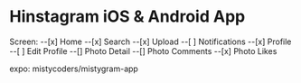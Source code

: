 # Hinstagram iOS & Android App

Screen:
--[x] Home
--[x] Search
--[x] Upload
--[ ] Notifications
--[x] Profile
--[ ] Edit Profile
--[] Photo Detail
--[] Photo Comments
--[x] Photo Likes


expo: mistycoders/mistygram-app
